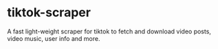 # tiktok-scraper

A fast light-weight scraper for tiktok to fetch and download video posts, video music, user info and more.
